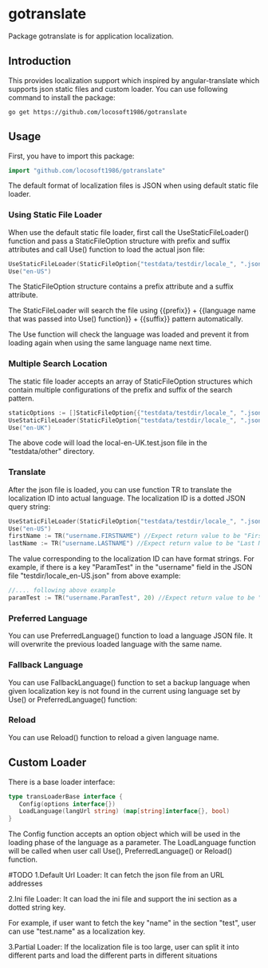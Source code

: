 # gotranslate

Package gotranslate is for application localization. 

## Introduction

This provides localization support which inspired by angular-translate which supports json static files and custom loader.
You can use following command to install the package:

    go get https://github.com/locosoft1986/gotranslate

## Usage

First, you have to import this package:

```go
import "github.com/locosoft1986/gotranslate"
```

The default format of localization files is JSON when using default static file loader.

### Using Static File Loader

When use the default static file loader, first call the UseStaticFileLoader() function and pass a StaticFileOption structure with prefix and suffix attributes and call Use() function to load the actual json file:
 
 ```go
 UseStaticFileLoader(StaticFileOption{"testdata/testdir/locale_", ".json"})
 Use("en-US")
 ```
 
The StaticFileOption structure contains a prefix attribute and a suffix attribute.

The StaticFileLoader will search the file using {{prefix}} + {{language name that was passed into Use() function}} + {{suffix}} pattern automatically.

The Use function will check the language was loaded and prevent it from loading again when using the same language name next time.

### Multiple Search Location

The static file loader accepts an array of StaticFileOption structures which contain multiple configurations of the prefix and suffix of the search pattern.

 ```go
 staticOptions := []StaticFileOption{{"testdata/testdir/locale_", ".json"}, {"testdata/other/locale-", ".test.json"}}
 UseStaticFileLoader(StaticFileOption{"testdata/testdir/locale_", ".json"})
 Use("en-UK")
 ```
The above code will load the local-en-UK.test.json file in the "testdata/other" directory.
 
### Translate
 
 After the json file is loaded, you can use function TR to translate the localization ID into actual language. The localization ID is a dotted JSON query string:
 
 ```go
 UseStaticFileLoader(StaticFileOption{"testdata/testdir/locale_", ".json"})
 Use("en-US")
 firstName := TR("username.FIRSTNAME") //Expect return value to be "First Name"
 lastName := TR("username.LASTNAME") //Expect return value to be "Last Name" 
 ```
 
 The value corresponding to the localization ID can have format strings. For example, if there is a key "ParamTest" in the "username" field in the JSON file "testdir/locale_en-US.json" from above example:
 
 ```go
 //.... following above example
 paramTest := TR("username.ParamTest", 20) //Expect return value to be "Param value is 20"
 ```

### Preferred Language
 You can use PreferredLanguage() function to load a language JSON file. It will overwrite the previous loaded language with the same name.
 
### Fallback Language
 You can use FallbackLanguage() function to set a backup language when given localization key is not found in the current using language set by Use() or PreferredLanguage() function:
 
### Reload
 You can use Reload() function to reload a given language name.
 
 
## Custom Loader
 There is a base loader interface: 
 ```go
 type transLoaderBase interface {
 	Config(options interface{})
 	LoadLanguage(langUrl string) (map[string]interface{}, bool)
 }
 ```
 
 The Config function accepts an option object which will be used in the loading phase of the language as a parameter.
 The LoadLanguage function will be called when user call Use(), PreferredLanguage() or Reload() function.


#TODO
 1.Default Url Loader: It can fetch the json file from an URL addresses
 
 
 2.Ini file Loader: It can load the ini file and support the ini section as a dotted string key. 
 
 For example, if user want to fetch the key "name" in the section "test", user can use "test.name" as a localization key.
 
 
 3.Partial Loader: If the localization file is too large, user can split it into different parts and load the different parts in different situations
